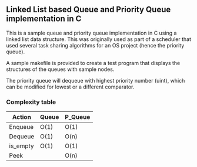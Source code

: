 ## Linked List based Queue and Priority Queue implementation in C

This is a sample queue and priority queue implementation in C using a linked list data structure. 
This was originally used as part of a scheduler that used several task sharing algorithms for an OS project (hence the priority queue).

A sample makefile is provided to create a test program that displays the structures of the queues with sample nodes.

The priority queue will dequeue with highest priority number (uint), which can be modified for lowest or a different comparator.

### Complexity table

| Action | Queue | P_Queue |
|--------|-------|---------|
| Enqueue| O(1)  | O(1)    |
| Dequeue| O(1)  | O(n)    |
|is_empty| O(1)  | O(1)    |
| Peek   |       | O(n)    | 

